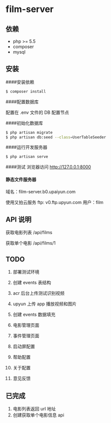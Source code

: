 # film-server

## 依赖
* php >= 5.5
* composer
* mysql

## 安装

####安装依赖
``` bash
$ composer install
```

####配置数据库

配置在 .env 文件的 DB 配置节点


####初始化数据库
``` bash
$ php artisan migrate
$ php artisan db:seed --class=UserTableSeeder
```

####运行开发服务器
``` bash
$ php artisan serve
```

####测试
浏览器访问 http://127.0.0.1:8000

#### 静态文件服务器
域名：film-server.b0.upaiyun.com

使用又拍云服务
ftp: v0.ftp.upyun.com
用户：film


## API 说明

获取电影列表 /api/films

获取单个电影 /api/films/1

## TODO
1. 部署测试环境
1. 创建 events 表结构
1. acr 后台上传测试识别视频
1. upyun 上传 app 播放视频和图片
1. 创建 events 数据填充

1. 电影管理页面
1. 事件管理页面
1. 启动屏配置
1. 帮助配置
1. 关于配置
1. 意见反馈

## 已完成
1. 电影列表返回 url 地址
1. 创建获取单个电影信息 api
